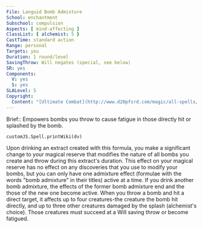 ```yaml
---
File: Languid Bomb Admixture
School: enchantment
Subschool: compulsion
Aspects: [ mind-affecting ]
ClassList: { alchemist: 5 }
CastTime: standard action
Range: personal
Targets: you
Duration: 1 round/level
SavingThrow: Will negates (special, see below)
SR: yes
Components:
  V: yes
  S: yes
SLALevel: 5
Copyright:
  Content: "[Ultimate Combat](http://www.d20pfsrd.com/magic/all-spells/l/languid-bomb-admixture)"
---
```

Brief:: Empowers bombs you throw to cause fatigue in those directly hit or splashed by the bomb.

```dataviewjs
customJS.Spell.printWiki(dv)
```

Upon drinking an extract created with this formula, you make a significant change to your magical reserve that modifies the nature of all bombs you create and throw during this extract's duration. This effect on your magical reserve has no effect on any discoveries that you use to modify your bombs, but you can only have one admixture effect (formulae with the words "bomb admixture" in their titles) active at a time. If you drink another bomb admixture, the effects of the former bomb admixture end and the those of the new one become active.  When you throw a bomb and hit a direct target, it affects up to four creatures-the creature the bomb hit directly, and up to three other creatures damaged by the splash (alchemist's choice). Those creatures must succeed at a Will saving throw or become fatigued.
